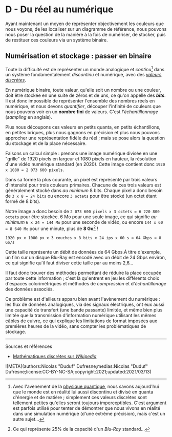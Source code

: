 # D - Du réel au numérique

Ayant maintenant un moyen de représenter objectivement les couleurs que nous voyons, de les localiser sur un diagramme de référence, nous pouvons nous poser la question de la manière à la fois de numériser, de stocker, puis de restituer ces couleurs via un système binaire.

## Numérisation et stockage : passer en binaire

Toute la difficulté est de représenter un monde analogique et *continu*[^1] dans un système fondamentalement *discontinu* et numérique, avec des [*valeurs discrètes*](https://fr.wikipedia.org/wiki/Math%C3%A9matiques_discr%C3%A8tes).

En numérique binaire, toute valeur, qu'elle soit un nombre ou une couleur, doit être stockée en une suite de zéros et de uns, ce qu'on appelle des ***bits***. Il est donc impossible de représenter l'ensemble des nombres réels en numérique, et nous devons *quantifier*, découper l'infinité de couleurs que nous pouvons voir en un **nombre fini** de valeurs. C'est *l'échantillonnage* (*sampling* en anglais).

Plus nous découpons ces valeurs en petits quanta, en petits échantillons, en petites briques, plus nous gagnons en précision et plus nous pouvons approcher une représentation fidèle du réel ; mais se pose alors la question du stockage et de la place nécessaire.

Faisons un calcul simple : prenons une image numérique divisée en une "grille" de 1920 pixels en largeur et 1080 pixels en hauteur, la résolution d'une vidéo numérique standard (en 2020). Cette image contient donc `1920 x 1080 = 2 073 600 pixels`.

Dans sa forme la plus courante, un pixel est représenté par trois valeurs d'intensité pour trois couleurs primaires. Chacune de ces trois valeurs est généralement stocké dans *au minimum* 8 bits. Chaque pixel a donc besoin de `3 x 8 = 24 bits` ou encore `3 octets` pour être stocké (un octet étant formé de 8 bits).

Notre image a donc besoin de `2 073 600 pixels x 3 octets = 6 220 800 octets` pour être stockée. 6 Mo pour une seule image, ce qui signifie *au minimum* `6 x 24 = 144 Mo` pour une seconde de vidéo, ou encore `144 x 60 = 8 640 Mo` pour une minute, plus de **8 Go**[^2] !

```
1920 px x 1080 px x 3 couches x 8 bits x 24 ips x 60 s ≈ 64 Gbps ≈ 8 Go/s
```

Cette taille représente un débit de données de 64 Gbps.À titre d'exemple, un film sur un disque Blu-Ray est encodé avec un débit de 24 Gbps environ, ce qui signifie qu'il faut diviser cette taille par au moins 2,6...

Il faut donc trouver des méthodes permettant de réduire la place occupée par toute cette information ; c'est là qu'entrent en jeu les différents choix d'espaces colorimétriques et méthodes de *compression* et d'*échantillonage* des données associés.

Ce problème est d'ailleurs apparu bien avant l'avènement du numérique : les flux de données analogiques, via des signaux électriques, ont eux aussi une capacité de transfert (une bande passante) limitée, et même bien plus limitée que la transmission d'information numérique utilisant les mêmes câbles de cuivre, ce qui explique les limitations de format imposées aux premières heures de la vidéo, sans compter les problématiques de stockage.

----
Sources et références

- [Mathématiques discrètes sur *Wikipedia*](https://fr.wikipedia.org/wiki/Math%C3%A9matiques_discr%C3%A8tes)

![META](authors:Nicolas "Duduf" Dufresne;medias:Nicolas "Duduf" Dufresne;license:CC-BY-NC-SA;copyright:2021;updated:2021/03/13)

[^1]:
    Avec l'avènement de la [physique quantique](https://fr.wikipedia.org/wiki/Physique_quantique), nous savons aujourd'hui que le monde est en réalité lui aussi discontinu et divisé en quanta d'énergie et de matière ; simplement ces valeurs discrètes sont tellement petites qu'elles seront toujours imperceptibles. C'est argument est parfois utilisé pour tenter de démontrer que nous vivons en réalité dans une simulation numérique (d'une extrême précision), mais c'est un autre sujet...
[^2]:
    Ce qui représente 25% de la capacité d'un *Blu-Ray* standard...